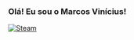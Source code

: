 ### Olá! Eu sou o Marcos Vinícius!
[![Steam](https://img.shields.io/badge/Steam-000000?style=for-the-badge&logo=steam&logoColor=white)](https://steamcommunity.com/profiles/76561199498994814/)
